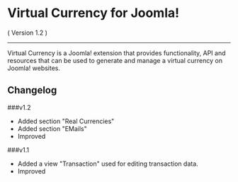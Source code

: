 Virtual Currency for Joomla! 
==========================
( Version 1.2 )
- - -

Virtual Currency is a Joomla! extension that provides functionality, API and resources that can be used to generate and manage a virtual currency on Joomla! websites.


Changelog
-----------

###v1.2
* Added section "Real Currencies"
* Added section "EMails"
* Improved

###v1.1
* Added a view "Transaction" used for editing transaction data.
* Improved